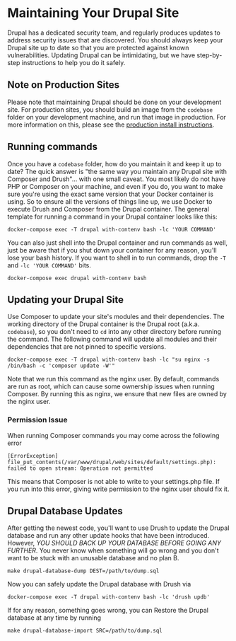 # Maintaining Your Drupal Site

Drupal has a dedicated security team, and regularly produces updates to address security issues
that are discovered.  You should always keep your Drupal site up to date so that you are
protected against known vulnerabilities. Updating Drupal can be intimidating, but we have
step-by-step instructions to help you do it safely.

## Note on Production Sites

Please note that maintaining Drupal should be done on your development
site. For production sites, you should build an image from the `codebase` folder on your development
machine, and run that image in production. For more information on this, please see the [production install 
instructions](https://islandora.github.io/documentation/installation/docker-custom/).

## Running commands

Once you have a `codebase` folder, how do you maintain it and keep it up to date?  The quick answer is
"the same way you maintain any Drupal site with Composer and Drush"... with one small caveat. You most
likely do not have PHP or Composer on your machine, and even if you do, you want to make sure you're
using the exact same version that your Docker container is using.  So to ensure all the versions of things line
up, we use Docker to execute Drush and Composer from the Drupal container.  The general template for
running a command in your Drupal container looks like this:

```
docker-compose exec -T drupal with-contenv bash -lc 'YOUR COMMAND'
```

You can also just shell into the Drupal container and run commands as well,
just be aware that if you shut down your container for any reason, you'll lose your
bash history.  If you want to shell in to run commands, drop the `-T` and `-lc 'YOUR COMMAND'`
bits.

```
docker-compose exec drupal with-contenv bash
```

## Updating your Drupal Site

Use Composer to update your site's modules and their dependencies. The working directory
of the Drupal container is the Drupal root (a.k.a. `codebase`), so you don't need to `cd`
into any other directory before running the command.  The following command will update
all modules and their dependencies that are not pinned to specific versions.

```
docker-compose exec -T drupal with-contenv bash -lc "su nginx -s /bin/bash -c 'composer update -W'"

```
Note that we run this command as the nginx user. By default, commands are run as root, which 
can cause some ownership issues when running Composer. By running this as nginx, we ensure
that new files are owned by the nginx user.

### Permission Issue

When running Composer commands you may come across the following error
```
[ErrorException]
file_put_contents(/var/www/drupal/web/sites/default/settings.php): failed to open stream: Operation not permitted
```
This means that Composer is not able to write to your settings.php file. If you run into this
error, giving write permission to the nginx user should fix it.

## Drupal Database Updates

After getting the newest code, you'll want to use Drush to update the Drupal database
and run any other update hooks that have been introduced.  However, _YOU SHOULD BACK UP
YOUR DATABASE BEFORE GOING ANY FURTHER_. You never know when something will go wrong and
you don't want to be stuck with an unusable database and no plan B.

```
make drupal-database-dump DEST=/path/to/dump.sql
```

Now you can safely update the Drupal database with Drush via

```
docker-compose exec -T drupal with-contenv bash -lc 'drush updb'
```

If for any reason, something goes wrong, you can Restore the Drupal database at any time by running

```
make drupal-database-import SRC=/path/to/dump.sql
```

